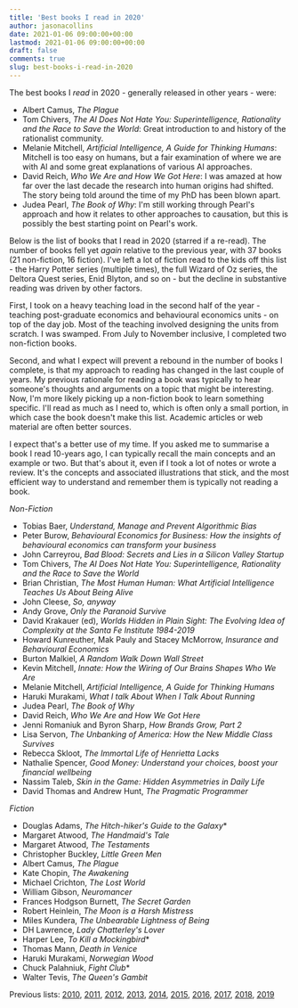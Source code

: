 ```yaml
---
title: 'Best books I read in 2020'
author: jasonacollins
date: 2021-01-06 09:00:00+00:00
lastmod: 2021-01-06 09:00:00+00:00
draft: false
comments: true
slug: best-books-i-read-in-2020
---
```

The best books I <em>read</em> in 2020 - generally released in other years - were:

- Albert Camus, _The Plague_
- Tom Chivers, _The AI Does Not Hate You: Superintelligence, Rationality and the Race to Save the World_: Great introduction to and history of the rationalist community.
- Melanie Mitchell, _Artificial Intelligence, A Guide for Thinking Humans_: Mitchell is too easy on humans, but a fair examination of where we are with AI and some great explanations of various AI approaches.
- David Reich, _Who We Are and How We Got Here_: I was amazed at how far over the last decade the research into human origins had shifted. The story being told around the time of my PhD has been blown apart.
- Judea Pearl, _The Book of Why_: I'm still working through Pearl's approach and how it relates to other approaches to causation, but this is possibly the best starting point on Pearl's work.

Below is the list of books that I read in 2020 (starred if a re-read). The number of books fell yet _again_ relative to the previous year, with 37 books (21 non-fiction, 16 fiction). I've left a lot of fiction read to the kids off this list - the Harry Potter series (multiple times), the full Wizard of Oz series, the Deltora Quest series, Enid Blyton, and so on - but the decline in substantive reading was driven by other factors.

First, I took on a heavy teaching load in the second half of the year - teaching post-graduate economics and behavioural economics units - on top of the day job. Most of the teaching involved designing the units from scratch. I was swamped. From July to November inclusive, I completed two non-fiction books.

Second, and what I expect will prevent a rebound in the number of books I complete, is that my approach to reading has changed in the last couple of years. My previous rationale for reading a book was typically to hear someone's thoughts and arguments on a topic that might be interesting. Now, I'm more likely picking up a non-fiction book to learn something specific. I'll read as much as I need to, which is often only a small portion, in which case the book doesn't make this list. Academic articles or web material are often better sources.

I expect that's a better use of my time. If you asked me to summarise a book I read 10-years ago, I can typically recall the main concepts and an example or two. But that's about it, even if I took a lot of notes or wrote a review.  It's the concepts and associated illustrations that stick, and the most efficient way to understand and remember them is typically not reading a book.

*Non-Fiction*

- Tobias Baer, _Understand, Manage and Prevent Algorithmic Bias_
- Peter Burow, _Behavioural Economics for Business: How the insights of behavioural economics can transform your business_
- John Carreyrou, _Bad Blood: Secrets and Lies in a Silicon Valley Startup_
- Tom Chivers, _The AI Does Not Hate You: Superintelligence, Rationality and the Race to Save the World_
- Brian Christian, _The Most Human Human: What Artificial Intelligence Teaches Us About Being Alive_
- John Cleese, _So, anyway_
- Andy Grove, _Only the Paranoid Survive_
- David Krakauer (ed), _Worlds Hidden in Plain Sight: The Evolving Idea of Complexity at the Santa Fe Institute 1984-2019_
- Howard Kunreuther, Mak Pauly and Stacey McMorrow, _Insurance and Behavioural Economics_
- Burton Malkiel, _A Random Walk Down Wall Street_
- Kevin Mitchell, _Innate: How the Wiring of Our Brains Shapes Who We Are_
- Melanie Mitchell, _Artificial Intelligence, A Guide for Thinking Humans_
- Haruki Murakami, _What I talk About When I Talk About Running_
- Judea Pearl, _The Book of Why_
- David Reich, _Who We Are and How We Got Here_
- Jenni Romaniuk and Byron Sharp, _How Brands Grow, Part 2_
- Lisa Servon, _The Unbanking of America: How the New Middle Class Survives_
- Rebecca Skloot, _The Immortal Life of Henrietta Lacks_
- Nathalie Spencer, _Good Money: Understand your choices, boost your financial wellbeing_
- Nassim Taleb, _Skin in the Game: Hidden Asymmetries in Daily Life_
- David Thomas and Andrew Hunt, _The Pragmatic Programmer_

*Fiction*

- Douglas Adams, _The Hitch-hiker's Guide to the Galaxy_*
- Margaret Atwood, _The Handmaid's Tale_
- Margaret Atwood, _The Testaments_
- Christopher Buckley, _Little Green Men_
- Albert Camus, _The Plague_
- Kate Chopin, _The Awakening_
- Michael Crichton, _The Lost World_
- William Gibson, _Neuromancer_
- Frances Hodgson Burnett, _The Secret Garden_
- Robert Heinlein, _The Moon is a Harsh Mistress_
- Miles Kundera, _The Unbearable Lightness of Being_
- DH Lawrence, _Lady Chatterley's Lover_
- Harper Lee, _To Kill a Mockingbird_*
- Thomas Mann, _Death in Venice_
- Haruki Murakami, _Norwegian Wood_
- Chuck Palahniuk, _Fight Club_*
- Walter Tevis, _The Queen's Gambit_

Previous lists: [2010](https://jasoncollins.blog/2010/12/31/top-10-books-in-2010/), [2011](https://jasoncollins.blog/2011/12/27/best-books-i-read-in-2011/), [2012](https://jasoncollins.blog/2012/12/28/the-best-books-i-read-in-2012/), [2013](https://jasoncollins.blog/2013/12/23/best-books-i-read-in-2013/), [2014](https://jasoncollins.blog/2014/12/30/best-books-i-read-in-2014/), [2015](https://jasoncollins.blog/2016/01/18/best-books-i-read-in-2015/), [2016](https://jasoncollins.blog/2017/01/17/best-books-i-read-in-2016/), [2017](https://jasoncollins.blog/2018/01/03/best-books-i-read-in-2017/), [2018](https://jasoncollins.blog/2019/01/03/books-i-read-in-2018/), [2019](https://jasoncollins.blog/2020/01/28/best-books-i-read-in-2019/)
